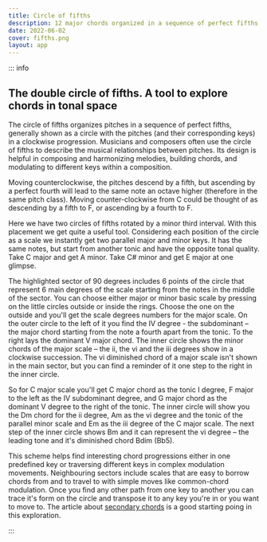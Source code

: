 ```yaml
---
title: Circle of fifths
description: 12 major chords organized in a sequence of perfect fifths along with their relative minors
date: 2022-06-02
cover: fifths.png
layout: app
---
```


<script setup>
import { defineClientComponent } from 'vitepress'

const ChordFifths = defineClientComponent(() => {
  return import('./ChordFifths.vue')
})
</script>

<ChordFifths style="position: sticky; top: 0;" />

::: info

## The double circle of fifths. A tool to explore chords in tonal space

The circle of fifths organizes pitches in a sequence of perfect fifths, generally shown as a circle with the pitches (and their corresponding keys) in a clockwise progression. Musicians and composers often use the circle of fifths to describe the musical relationships between pitches. Its design is helpful in composing and harmonizing melodies, building chords, and modulating to different keys within a composition.

Moving counterclockwise, the pitches descend by a fifth, but ascending by a perfect fourth will lead to the same note an octave higher (therefore in the same pitch class). Moving counter-clockwise from C could be thought of as descending by a fifth to F, or ascending by a fourth to F.

Here we have two circles of fifths rotated by a minor third interval. With this placement we get quite a useful tool. Considering each position of the circle as a scale we instantly get two parallel major and minor keys. It has the same notes, but start from another tonic and have the opposite tonal quality. Take C major and get A minor. Take C# minor and get E major at one glimpse.

The highlighted sector of 90 degrees includes 6 points of the circle that represent 6 main degrees of the scale starting from the notes in the middle of the sector. You can choose either major or minor basic scale by pressing on the little circles outside or inside the rings. Choose the one on the outside and you'll get the scale degrees numbers for the major scale. On the outer circle to the left of it you find the IV degree - the subdominant – the major chord starting from the note a fourth apart from the tonic. To the right lays the dominant V major chord. The inner circle shows the minor chords of the major scale – the ii, the vi and the iii degrees show in a clockwise succession. The vi diminished chord of a major scale isn't shown in the main sector, but you can find a reminder of it one step to the right in the inner circle.

So for C major scale you'll get C major chord as the tonic I degree, F major to the left as the IV subdominant degree, and G major chord as the dominant V degree to the right of the tonic. The inner circle will show you the Dm chord for the ii degree, Am as the vi degree and the tonic of the parallel minor scale and Em as the iii degree of the C major scale. The next step of the inner circle shows Bm and it can represent the vi degree – the leading tone and it's diminished chord Bdim (Bb5).

This scheme helps find interesting chord progressions either in one predefined key or traversing different keys in complex modulation movements. Neighbouring sectors include scales that are easy to borrow chords from and to travel to with simple moves like common-chord modulation. Once you find any other path from one key to another you can trace it's form on the circle and transpose it to any key you're in or you want to move to. The article about [secondary chords](https://en.wikipedia.org/wiki/Secondary_chord) is a good starting poing in this exploration.

:::